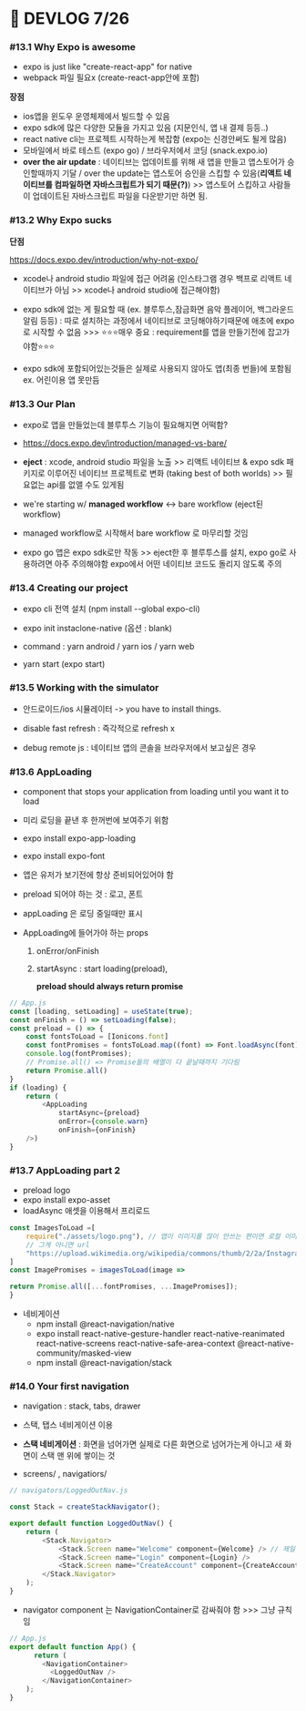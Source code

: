 # 🎯 DEVLOG 7/26

### #13.1 Why Expo is awesome

- expo is just like "create-react-app" for native
- webpack 파일 필요x (create-react-app안에 포함)

**장점** 

- ios앱을 윈도우 운영체제에서 빌드할 수 있음
- expo sdk에 많은 다양한 모듈을 가지고 있음 (지문인식, 앱 내 결제 등등..)
- react native cli는 프로젝트 시작하는게 복잡함 (expo는 신경안써도 될게 많음)
- 모바일에서 바로 테스트 (expo go) / 브라우저에서 코딩 (snack.expo.io)
- **over the air update** : 네이티브는 업데이트를 위해 새 앱을 만들고 앱스토어가 승인할때까지 기달 / over the update는 앱스토어 승인을 스킵할 수 있음(**리액트 네이티브를 컴파일하면 자바스크립트가 되기 때문(?)**) >> 앱스토어 스킵하고 사람들이 업데이트된 자바스크립트 파일을 다운받기만 하면 됨.



### #13.2 Why Expo sucks

**단점**

https://docs.expo.dev/introduction/why-not-expo/

- xcode나 android studio 파일에 접근 어려움 (인스타그램 경우 백프로 리액트 네이티브가 아님 >> xcode나 android studio에 접근해야함)
- expo sdk에 없는 게 필요할 때 (ex. 블루투스,잠금화면 음악 플레이어, 백그라운드 알림 등등) : 따로 설치하는 과정에서 네이티브로 코딩해야하기때문에 애초에 expo로 시작할 수 없음  >>> ⭐⭐⭐매우 중요 : requirement를 앱을 만들기전에 잡고가야함⭐⭐⭐

- expo sdk에 포함되어있는것들은 실제로 사용되지 않아도 앱(최종 번들)에 포함됨 ex. 어린이용 앱 못만듬



### #13.3 Our Plan

- expo로 앱을 만들었는데 블루투스 기능이 필요해지면 어떡함?

- https://docs.expo.dev/introduction/managed-vs-bare/

- **eject** : xcode, android studio 파일을 노출 >> 리액트 네이티브 & expo sdk 패키지로 이루어진 네이티브 프로젝트로 변화 (taking best of both worlds) >> 필요없는 api를 없앨 수도 있게됨

- we're starting w/ **managed workflow**  <-> bare workflow (eject된 workflow)

- managed workflow로 시작해서 bare workflow 로 마무리할 것임

- expo go 앱은 expo sdk로만 작동 >> eject한 후 블루투스를 설치, expo go로 사용하려면 아주 주의해야함 expo에서 어떤 네이티브 코드도 돌리지 않도록 주의

  

### #13.4 Creating our project

- expo cli 전역 설치 (npm install --global expo-cli)
- expo init instaclone-native (옵션 : blank)
- command : yarn android / yarn ios / yarn web

- yarn start (expo start)



### #13.5 Working with the simulator

- 안드로이드/ios 시뮬레이터 -> you have to install things.

- disable fast refresh :  즉각적으로 refresh x
- debug remote js : 네이티브 앱의 콘솔을 브라우저에서 보고싶은 경우



### #13.6 AppLoading

- component that stops your application from loading until you want it to load
- 미리 로딩을 끝낸 후 한꺼번에 보여주기 위함

- expo install expo-app-loading

- expo install expo-font

- 앱은 유저가 보기전에 항상 준비되어있어야 함

- preload 되어야 하는 것 : 로고, 폰트

- appLoading 은 로딩 중일때만 표시

- AppLoading에 들어가야 하는 props

  1. onError/onFinish

  2. startAsync : start loading(preload), 

     **preload should always return promise**

```js
// App.js
const [loading, setLoading] = useState(true);
const onFinish = () => setLoading(false);
const preload = () => {
    const fontsToLoad = [Ionicons.font]
    const fontPromises = fontsToLoad.map((font) => Font.loadAsync(font));
    console.log(fontPromises);
    // Promise.all() => Promise들의 배열이 다 끝날때까지 기다림
    return Promise.all()
}
if (loading) {
    return (
        <AppLoading 
            startAsync={preload}
            onError={console.warn} 
            onFinish={onFinish}
    />)
}
```



### #13.7 AppLoading part 2

- preload logo
- expo install expo-asset
- loadAsync 애셋을 이용해서 프리로드

```js
const ImagesToLoad =[
    require("./assets/logo.png"), // 앱이 이미지를 많이 안쓰는 편이면 로컬 이미지 사용
    // 그게 아니면 url
    "https://upload.wikimedia.org/wikipedia/commons/thumb/2/2a/Instagram_logo.svg/840px-Instagram_logo.svg.png",
] 
const ImagePromises = imagesToLoad(image =>                                   Asset.loadAsync(image))

return Promise.all([...fontPromises, ...ImagePromises]);
}
```

- 네비게이션
  - npm install @react-navigation/native
  - expo install react-native-gesture-handler react-native-reanimated react-native-screens react-native-safe-area-context @react-native-community/masked-view
  - npm install @react-navigation/stack



### #14.0 Your first navigation

- navigation : stack, tabs, drawer
- 스택, 탭스 네비게이션 이용
- **스택 네비게이션** : 화면을 넘어가면 실제로 다른 화면으로 넘어가는게 아니고 새 화면이 스택 맨 위에 쌓이는 것

- screens/ , navigatiors/

```js
// navigators/LoggedOutNav.js

const Stack = createStackNavigator();

export default function LoggedOutNav() {
    return (
        <Stack.Navigator>
            <Stack.Screen name="Welcome" component={Welcome} /> // 제일 위에 보이는 navigator
            <Stack.Screen name="Login" component={Login} />
            <Stack.Screen name="CreateAccount" component={CreateAccount} />
        </Stack.Navigator>
    );
}
```

- navigator component 는 NavigationContainer로 감싸줘야 함 >>> 그냥 규칙임

```js
// App.js
export default function App() {
      return (
        <NavigationContainer>
          <LoggedOutNav />
        </NavigationContainer>
  	);
}
```

